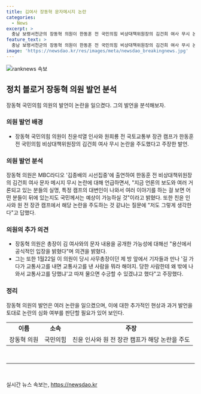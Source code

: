 ```yaml
---
title: 김여사 장동혁 문자메시지 논란
categories:
  - News
excerpt: >
  충남 보령서천군의 장동혁 의원이 한동훈 전 국민의힘 비상대책위원장의 김건희 여사 무시 논란을 친윤과 원희룡 캠프가 주도했다고 언급해 kontroversial 한 발언을 했다. 장 의원은 MBC 라디오 출연에서 해당 논란을 주도한 캠프의 실명을 언급하고, 용산이 문자 유출에 개입했을 가능성도 언급했다. 또한, 한 전 위원장의 사과 거부와 관련한 발언으로 논란에 물음을 제기했다.
feature_text: >
  충남 보령서천군의 장동혁 의원이 한동훈 전 국민의힘 비상대책위원장의 김건희 여사 무시 논란을 친윤과 원희룡 캠프가 주도했다고 언급해 kontroversial 한 발언을 했다. 장 의원은 MBC 라디오 출연에서 해당 논란을 주도한 캠프의 실명을 언급하고, 용산이 문자 유출에 개입했을 가능성도 언급했다. 또한, 한 전 위원장의 사과 거부와 관련한 발언으로 논란에 물음을 제기했다.
image: 'https://newsdao.kr/res/images/meta/newsdao_breakingnews.jpg'
---
```


<p><img src="https://newsdao.kr/res/images/meta/newsdao_breakingnews.jpg" alt="ranknews 속보" /></p>

<h2 data-ke-size="size26">정치 블로거 장동혁 의원 발언 분석</h2>

<p data-ke-size="size16">장동혁 국민의힘 의원의 발언이 논란을 일으켰다. 그의 발언을 분석해보자.</p>

<h3>의원 발언 배경</h3>

<ul>
    <li>장동혁 국민의힘 의원이 친윤석열 인사와 원희룡 전 국토교통부 장관 캠프가 한동훈 전 국민의힘 비상대책위원장의 김건희 여사 무시 논란을 주도했다고 주장한 발언.</li>
</ul>

<h3><b>의원 발언 분석</b></h3>

<p data-ke-size="size16">장동혁 의원은 MBC라디오 '김종배의 시선집중'에 출연하여 한동훈 전 비상대책위원장의 김건희 여사 문자 메시지 무시 논란에 대해 언급하면서, "지금 언론의 보도와 여러 거론되고 있는 분들의 실명, 특정 캠프의 대변인이 나와서 여러 이야기를 하는 걸 보면 어떤 분들이 뒤에 있는지도 국민께서는 예상이 가능하실 것"이라고 밝혔다. 또한 친윤 인사와 원 전 장관 캠프에서 해당 논란을 주도하는 것 같냐는 질문에 "저도 그렇게 생각한다"고 답했다.</p>

<h3>의원의 추가 의견</h3>

<ul>
    <li>장동혁 의원은 총장이 김 여사와의 문자 내용을 공개한 가능성에 대해선 "용산에서 공식적인 입장을 밝혔다"며 의견을 밝혔다.</li>
    <li>그는 또한 1월22일 이 의원이 당시 사무총장이던 제 방 앞에서 기자들과 만나 '길 가다가 교통사고를 내면 교통사고를 낸 사람을 뭐라 해야지. 당한 사람한테 왜 밖에 나와서 교통사고를 당했냐'고 따져 물으면 수긍할 수 있겠냐고 했다"고 주장했다.</li>
</ul>

<h3><b>정리</b></h3>

<p data-ke-size="size16">장동혁 의원의 발언은 여러 논란을 일으켰으며, 이에 대한 추가적인 현상과 과거 발언을 토대로 논란의 심화 여부를 판단할 필요가 있어 보인다.</p>

<table>
    <tr>
        <td style="text-align: center; height: 17px;"><b>이름</b></td>
        <td style="text-align: center; height: 17px;"><b>소속</b></td>
        <td style="text-align: center; height: 17px;"><b>주장</b></td>
    </tr>
    <tr>
        <td style="text-align: center; height: 17px;">장동혁 의원</td>
        <td style="text-align: center; height: 17px;">국민의힘</td>
        <td style="text-align: center; height: 17px;">친윤 인사와 원 전 장관 캠프가 해당 논란을 주도</td>
    </tr>
</table>

<p data-ke-size="size16">&nbsp;</p>

<hr>

<p data-ke-size="size16">&nbsp;</p>
실시간 뉴스 속보는, <a href="https://newsdao.kr" rel="dofollow">https://newsdao.kr</a>


